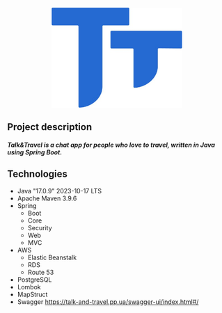 <p align="center">
<img src="images/T&T.jpg" style="width: 300px; height: 230px;">
</p>

Project description
-
#### *Talk&Travel is a chat app for people who love to travel, written in Java using Spring Boot.*

Technologies
-
- Java "17.0.9" 2023-10-17 LTS
- Apache Maven 3.9.6
- Spring
    - Boot
    - Core
    - Security
    - Web
    - MVC
- AWS
    - Elastic Beanstalk
    - RDS
    - Route 53
- PostgreSQL
- Lombok
- MapStruct
- Swagger https://talk-and-travel.pp.ua/swagger-ui/index.html#/